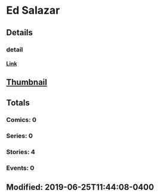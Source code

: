 # Ed  Salazar 
## Details
### detail
#### [Link](http://marvel.com/comics/creators/13432/ed_salazar?utm_campaign=apiRef&utm_source=225578a89fc76f3d20fbffda5d17a88d)
## [Thumbnail](http://i.annihil.us/u/prod/marvel/i/mg/b/40/image_not_available.jpg)
## Totals
### Comics: 0
### Series: 0
### Stories: 4
### Events: 0
## Modified: 2019-06-25T11:44:08-0400